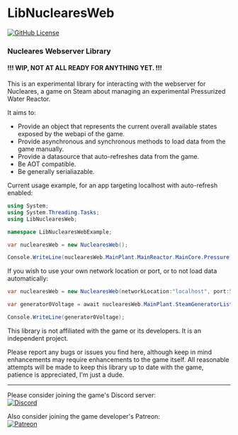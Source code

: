 [//]: # (GNU Terry Pratchett)
# LibNuclearesWeb
[![GitHub License](https://img.shields.io/github/license/ggppjj/LibNuclearesWeb)](./LICENSE )
### Nucleares Webserver Library
#### !!! WIP, NOT AT ALL READY FOR ANYTHING YET. !!!

This is an experimental library for interacting with the webserver for Nucleares, a game on Steam about managing an experimental Pressurized Water Reactor.

It aims to:

* Provide an object that represents the current overall available states exposed by the webapi of the game.
* Provide asynchronous and synchronous methods to load data from the game manually.
* Provide a datasource that auto-refreshes data from the game.
* Be AOT compatible.
* Be generally serialiazable.

Current usage example, for an app targeting localhost with auto-refresh enabled:
```csharp
using System;
using System.Threading.Tasks;
using LibNuclearesWeb;

namespace LibNuclearesWebExample;

var nuclearesWeb = new NuclearesWeb();

Console.WriteLine(nuclearesWeb.MainPlant.MainReactor.MainCore.Pressure);

```

If you wish to use your own network location or port, or to not load data automatically:
```csharp
var nuclearesWeb = new NuclearesWeb(networkLocation:"localhost", port:5000, refreshAutomatically:false);

var generator0Voltage = await nuclearesWeb.MainPlant.SteamGeneratorList[0].RefreshAllDataAsync().ActivePowerV;

Console.WriteLine(generator0Voltage);
```

This library is not affiliated with the game or its developers. It is an independent project.

Please report any bugs or issues you find here, although keep in mind enhancements may require enhancements to the game itself. All reasonable attempts will be made to keep this library up to date with the game, patience is appreciated, I'm just a dude.

---
Please consider joining the game's Discord server:  
[![Discord](https://img.shields.io/badge/Nucleares-5865F2?style=for-the-badge&logo=discord&logoColor=white)](https://discord.gg/nucleares) 


Also consider joining the game developer's Patreon:  
[![Patreon](https://img.shields.io/badge/Nucleares-F96854?style=for-the-badge&logo=patreon&logoColor=white)](https://www.patreon.com/Nucleares)

